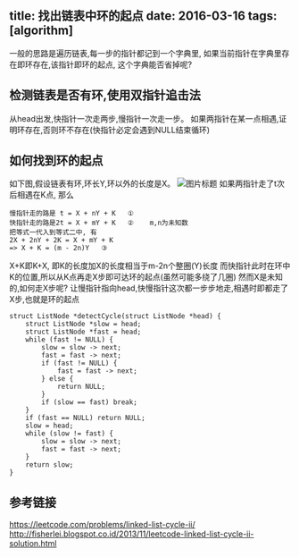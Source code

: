 title: 找出链表中环的起点
date: 2016-03-16
tags: [algorithm]
---
一般的思路是遍历链表,每一步的指针都记到一个字典里,
如果当前指针在字典里存在即环存在,该指针即环的起点,
这个字典能否省掉呢?

<!--more-->

## 检测链表是否有环,使用双指针追击法
从head出发,快指针一次走两步,慢指针一次走一步。
如果两指针在某一点相遇,证明环存在,否则环不存在(快指针必定会遇到NULL结束循环)

## 如何找到环的起点
如下图,假设链表有环,环长Y,环以外的长度是X。
![图片标题](http://leanote.com/api/file/getImage?fileId=56e8deb7ab6441777b002123)
如果两指针走了t次后相遇在K点,
那么

    慢指针走的路是 t = X + nY + K   ①
    快指针走的路是2t = X + mY + K   ②    m,n为未知数
    把等式一代入到等式二中, 有
    2X + 2nY + 2K = X + mY + K
    => X + K = (m - 2n)Y   ③

X+K即K+X, 即K的长度加X的长度相当于m-2n个整圈(Y)长度
而快指针此时在环中K的位置,所以从K点再走X步即可达环的起点(虽然可能多绕了几圈)
然而X是未知的,如何走X步呢?
让慢指针指向head,快慢指针这次都一步步地走,相遇时即都走了X步,也就是环的起点


    struct ListNode *detectCycle(struct ListNode *head) {                            
        struct ListNode *slow = head;                                                
        struct ListNode *fast = head;                                                
        while (fast != NULL) {                                                       
            slow = slow -> next;                                                     
            fast = fast -> next;                                                     
            if (fast != NULL) {                                                      
                fast = fast -> next;                                                 
            } else {                                                                 
                return NULL;                                                         
            }                                                                        
            if (slow == fast) break;                                                 
        }                                                                            
        if (fast == NULL) return NULL;                                               
        slow = head;                                                                 
        while (slow != fast) {                                                       
            slow = slow -> next;                                                     
            fast = fast -> next;                                                     
        }                                                                            
        return slow;                                                                 
    }  

## 参考链接
https://leetcode.com/problems/linked-list-cycle-ii/
http://fisherlei.blogspot.co.id/2013/11/leetcode-linked-list-cycle-ii-solution.html

